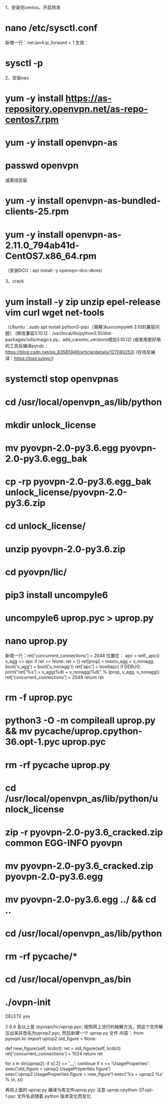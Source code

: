 1、安装完centos，开启转发
# nano /etc/sysctl.conf
新增一行：net.ipv4.ip_forward = 1
生效：
# sysctl -p

2、安装oas
# yum -y install https://as-repository.openvpn.net/as-repo-centos7.rpm
# yum -y install openvpn-as
# passwd openvpn
或离线安装
# yum -y install openvpn-as-bundled-clients-25.rpm
# yum -y install openvpn-as-2.11.0_794ab41d-CentOS7.x86_64.rpm
（安装DCO：apt install -y openvpn-dco-dkms）

3、crack
# yum install -y zip unzip epel-release vim curl wget net-tools
（Ubuntu：sudo apt install python3-pip）（需解决uncompyle6 3.10的兼容问题）
(修改兼容3.10.12：/usr/local/lib/python3.10/dist-packages/xdis/magics.py，add_canonic_versions增加3.10.12)
(或者用更好用的工具反编译pycdc：https://blog.csdn.net/qq_63585949/article/details/127080253)
(在线反编译：https://tool.lu/pyc/)
# systemctl stop openvpnas
# cd /usr/local/openvpn_as/lib/python
# mkdir unlock_license
# mv pyovpn-2.0-py3.6.egg pyovpn-2.0-py3.6.egg_bak
# cp -rp pyovpn-2.0-py3.6.egg_bak unlock_license/pyovpn-2.0-py3.6.zip
# cd unlock_license/
# unzip pyovpn-2.0-py3.6.zip
# cd pyovpn/lic/
# pip3 install uncompyle6
# uncompyle6 uprop.pyc > uprop.py
# nano uprop.py
新增一行：ret['concurrent_connections'] = 2048
位置在：
        apc = self._apc()
            v_agg += apc
            if ret == None:
                ret = {}
            ret[prop] = max(v_agg + v_nonagg, bool('v_agg') + bool('v_nonagg'))
            ret['apc'] = bool(apc)
            if DEBUG:
                print("ret['%s'] = v_agg(%d) + v_nonagg(%d)" % (prop, v_agg, v_nonagg))
        ret['concurrent_connections'] = 2048
        return ret
# rm -f uprop.pyc
# python3 -O -m compileall uprop.py && mv __pycache__/uprop.cpython-36.opt-1.pyc uprop.pyc
# rm -rf __pycache__ uprop.py
# cd /usr/local/openvpn_as/lib/python/unlock_license
# zip -r pyovpn-2.0-py3.6_cracked.zip common EGG-INFO pyovpn
# mv pyovpn-2.0-py3.6_cracked.zip pyovpn-2.0-py3.6.egg
# mv pyovpn-2.0-py3.6.egg ../ && cd ..
# cd /usr/local/openvpn_as/lib/python
# rm -rf __pycache__/*
# cd /usr/local/openvpn_as/bin
# ./ovpn-init

DELETE
yes





2.9.4 及以上是 /pyovpn/lic/uprop.pyc; 按照网上流行的破解方法，把这个文件解压出来并改名为uprop2.pyc, 然后新建一个 uprop.py 文件
内容：
from pyovpn.lic import uprop2
old_figure = None

def new_figure(self, licdict):
    ret = old_figure(self, licdict)
    ret['concurrent_connections'] = 1024
    return ret


for x in dir(uprop2):
    if x[:2] == '__':
        continue
    if x == 'UsageProperties':
        exec('old_figure = uprop2.UsageProperties.figure')
        exec('uprop2.UsageProperties.figure = new_figure')
    exec('%s = uprop2.%s' % (x, x))

再将上面的 uprop.py 编译为库文件uprop.pyc
注意 uprop.cpython-37.opt-1.pyc 文件名会随着 python 版本变化而变化.
